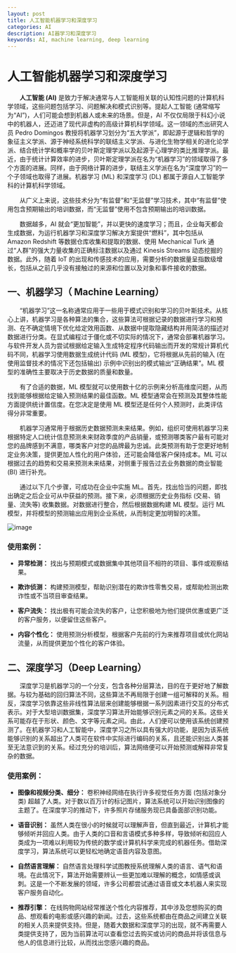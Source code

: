 ```yaml
---
layout: post
title: 人工智能机器学习和深度学习
categories: AI
description: AI器学习和深度学习
keywords: AI, machine learning, deep learning
---
```


# 人工智能机器学习和深度学习

&emsp;&emsp;**人工智能 (AI)** 是致力于解决通常与人工智能相关联的认知性问题的计算机科学领域，这些问题包括学习、问题解决和模式识别等。提起人工智能 (通常缩写为“AI”)，人们可能会想到机器人或未来的场景。但是，AI 不仅仅局限于科幻小说中的机器人，还迈进了现代非虚构的高级计算机科学领域。这一领域的杰出研究人员 Pedro Domingos 教授将机器学习划分为“五大学派”，即起源于逻辑和哲学的象征主义学派、源于神经系统科学的联结主义学派、与进化生物学相关的进化论学派、结合统计学和概率学的贝叶斯定理学派以及起源于心理学的类比推理学派。最近，由于统计计算效率的进步，贝叶斯定理学派在名为“机器学习”的领域取得了多个方面的进展。同样，由于网络计算的进步，联结主义学派在名为“深度学习”的一个子领域也取得了进展。机器学习 (ML) 和深度学习 (DL) 都属于源自人工智能学科的计算机科学领域。

&emsp;&emsp;从广义上来说，这些技术分为“有监督”和“无监督”学习技术，其中“有监督”使用包含预期输出的培训数据，而“无监督”使用不包含预期输出的培训数据。

&emsp;&emsp;数据越多，AI 就会“更加智能”，并以更快的速度学习；而且，企业每天都会生成数据，为运行机器学习和深度学习解决方案提供“燃料”，其中包括从 Amazon Redshift 等数据仓库收集和提取的数据、使用 Mechanical Turk 通过“人群”的强大力量收集的正确标注数据以及通过 Kinesis Streams 动态挖掘的数据。此外，随着 IoT 的出现和传感技术的应用，需要分析的数据量呈指数级增长，包括从之前几乎没有接触过的来源和位置以及对象和事件接收的数据。

## 一、机器学习（ Machine Learning）

&emsp;&emsp;“机器学习”这一名称通常应用于一些用于模式识别和学习的贝叶斯技术。从核心上讲，机器学习是各种算法的集合，这些算法可根据记录的数据进行学习和预测、在不确定情境下优化给定效用函数、从数据中提取隐藏结构并用简洁的描述对数据进行分类。在显式编程过于僵化或不切实际的情况下，通常会部署机器学习。与软件开发人员为尝试根据给定输入生成特定程序代码输出而开发的常规计算机代码不同，机器学习使用数据生成统计代码 (ML 模型)，它将根据从先前的输入 (在使用监督技术的情况下还包括输出) 示例中识别出的模式输出“正确结果”。ML 模型的准确性主要取决于历史数据的质量和数量。

&emsp;&emsp;有了合适的数据，ML 模型就可以使用数十亿的示例来分析高维度问题，从而找到能够根据给定输入预测结果的最佳函数。ML 模型通常会在预测及其整体性能方面提供统计置信度。在您决定是使用 ML 模型还是任何个人预测时，此类评估得分非常重要。

&emsp;&emsp;机器学习通常用于根据历史数据预测未来结果。例如，组织可使用机器学习来根据特定人口统计信息预测未来财政季度的产品销量，或预测哪类客户最有可能对您的品牌感到不满意，哪类客户对您的品牌最为忠诚。此类预测有助于您更好地制定业务决策，提供更加人性化的用户体验，还可能会降低客户保持成本。ML 可以根据过去的趋势和交易来预测未来结果，对侧重于报告过去业务数据的商业智能 (BI) 进行补充。

&emsp;&emsp;通过以下几个步骤，可成功在企业中实施 ML。首先，找出恰当的问题，即找出确定之后企业可从中获益的预测。接下来，必须根据历史业务指标 (交易、销量、流失等) 收集数据。对数据进行整合，然后根据数据构建 ML 模型。运行 ML 模型，并将模型的预测输出应用到企业系统，从而制定更加明智的决策。

![image](https://github.com/weakchen007/aiwv.github.io/assets/58799395/6003047d-b84f-408e-a112-6007bac21524)

### 使用案例：

* **异常检测：** 找出与预期模式或数据集中其他项目不相符的项目、事件或观察结果。

* **欺诈侦测：** 构建预测模型，帮助识别潜在的欺诈性零售交易，或帮助检测出欺诈性或不当项目审查结果。

* **客户流失：** 找出极有可能会流失的客户，让您积极地为他们提供优惠或更广泛的客户服务，以便留住这些客户。 

* **内容个性化：** 使用预测分析模型，根据客户先前的行为来推荐项目或优化网站流量，从而提供更加个性化的客户体验。

## 二、深度学习（Deep Learning）

&emsp;&emsp;深度学习是机器学习的一个分支，包含各种分层算法，目的在于更好地了解数据。与较为基础的回归算法不同，这些算法不再局限于创建一组可解释的关系。相反，深度学习依靠这些非线性算法层来创建能够根据一系列因素进行交互的分布式表示。对于大型培训数据集，深度学习算法开始能够识别元素之间的关系。这些关系可能存在于形状、颜色、文字等元素之间。由此，人们便可以使用该系统创建预测了。在机器学习和人工智能中，深度学习之所以具有强大的功能，是因为该系统能够识别的关系超出了人类可在软件中实际进行编码的关系，且还能识别出人类甚至无法意识到的关系。经过充分的培训后，算法网络便可以开始预测或解释非常复杂的数据。

### 使用案例：

* **图像和视频分类、细分：** 卷积神经网络在执行许多视觉任务方面 (包括对象分类) 超越了人类。对于数以百万计的标记图片，算法系统可以开始识别图像的主题了。在深度学习的推动下，许多照片存储服务现已具备面部识别功能。

* **语音识别：** 虽然人类在很小的时候就可以理解声音，但直到最近，计算机才能够倾听并回应人类。由于人类的口音和言语模式多种多样，导致倾听和回应人类成为一项难以利用较为传统的数学或计算机科学来完成的机器任务。借助深度学习，算法系统可以更轻松地确定语音内容及意图。

* **自然语言理解：** 自然语言处理科学试图教授系统理解人类的语言、语气和语境。在此情况下，算法开始需要辨认一些更加难以理解的概念，如情感或讽刺。这是一个不断发展的领域，许多公司都尝试通过语音或文本机器人来实现客户服务自动化。

* **推荐引擎：** 在线购物网站经常推送个性化内容推荐，其中涉及您想购买的商品、想观看的电影或感兴趣的新闻。过去，这些系统都由在商品之间建立关联的相关人员来提供支持。但是，随着大数据和深度学习的出现，就不再需要人类提供支持了，因为当前算法可以查看您过去购买或访问的商品并将该信息与他人的信息进行比较，从而找出您感兴趣的商品。

